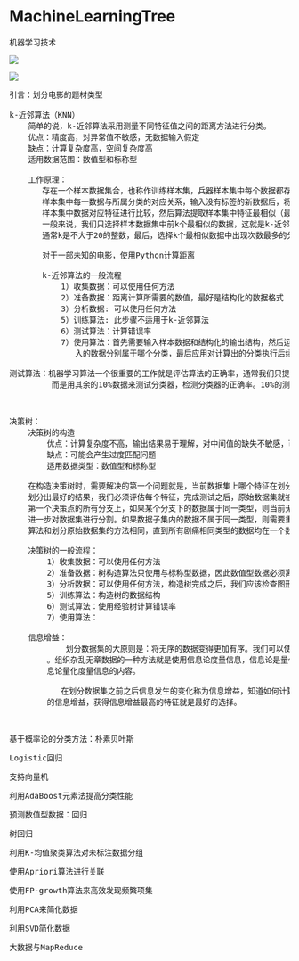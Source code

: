 # MachineLearningTree
机器学习技术

![](https://i.imgur.com/5eI07Uv.png)

![](https://i.imgur.com/REkMZtc.png)

<pre>
引言：划分电影的题材类型

k-近邻算法（KNN）
    简单的说，k-近邻算法采用测量不同特征值之间的距离方法进行分类。
    优点：精度高，对异常值不敏感，无数据输入假定
    缺点：计算复杂度高，空间复杂度高
    适用数据范围：数值型和标称型

    工作原理：
       存在一个样本数据集合，也称作训练样本集，兵器样本集中每个数据都存在标签，即我们知道
       样本集中每一数据与所属分类的对应关系，输入没有标签的新数据后，将新数据的每个特征与
       样本集中数据对应特征进行比较，然后算法提取样本集中特征最相似（最近邻）的分类标签，
       一般来说，我们只选择样本数据集中前k个最相似的数据，这就是k-近邻算法中的k的出处，
       通常k是不大于20的整数，最后，选择k个最相似数据中出现次数最多的分类，作为新数据的分类。

       对于一部未知的电影，使用Python计算距离

       k-近邻算法的一般流程
           1）收集数据：可以使用任何方法
           2）准备数据：距离计算所需要的数值，最好是结构化的数据格式
           3）分析数据: 可以使用任何方法
           5）训练算法: 此步骤不适用于k-近邻算法
           6）测试算法：计算错误率
           7）使用算法：首先需要输入样本数据和结构化的输出结构，然后运行k-近邻算法判定输
              入的数据分别属于哪个分类，最后应用对计算出的分类执行后续的处理

测试算法：机器学习算法一个很重要的工作就是评估算法的正确率，通常我们只提供已有数据的90%作为训练样本来训练分类器，
         而是用其余的10%数据来测试分类器，检测分类器的正确率。10%的测试数据应该是随机选择的。
    
          
</pre>

<pre>
决策树：
    决策树的构造
        优点：计算复杂度不高，输出结果易于理解，对中间值的缺失不敏感，可以处理不相关特征数据
        缺点：可能会产生过度匹配问题
        适用数据类型：数值型和标称型

    在构造决策树时，需要解决的第一个问题就是，当前数据集上哪个特征在划分数据分类时起决定作用。为了找到决定性的特征，
    划分出最好的结果，我们必须评估每个特征，完成测试之后，原始数据集就被划分为几个数据子集，这些数据子集会分布在
    第一个决策点的所有分支上，如果某个分支下的数据属于同一类型，则当前无需阅读的垃圾邮件正确地划分数据分类，无需
    进一步对数据集进行分割。如果数据子集内的数据不属于同一类型，则需要重复划分数据子集的过程，如何划分数据子集的
    算法和划分原始数据集的方法相同，直到所有剧痛相同类型的数据均在一个数据子集内。

    决策树的一般流程：
        1）收集数据：可以使用任何方法
        2）准备数据：树构造算法只使用与标称型数据，因此数值型数据必须离散化
        3）分析数据：可以使用任何方法，构造树完成之后，我们应该检查图形是否符合预期
        5）训练算法：构造树的数据结构
        6）测试算法：使用经验树计算错误率
        7）使用算法：

    信息增益：
            划分数据集的大原则是：将无序的数据变得更加有序。我们可以使用多种方法划分数据集，但是每种方法都有各自的优缺点
        。组织杂乱无章数据的一种方法就是使用信息论度量信息，信息论是量化处理信息的分支科学，我们可以在划分数据之前使用信
        息论量化度量信息的内容。

           在划分数据集之前之后信息发生的变化称为信息增益，知道如何计算信息增益，我们就可以计算每个特征值划分数据集获得
        的信息增益，获得信息增益最高的特征就是最好的选择。
  
    
</pre>

<pre>
基于概率论的分类方法：朴素贝叶斯
</pre>

<pre>
Logistic回归
</pre>

<pre>
支持向量机
</pre>

<pre>
利用AdaBoost元素法提高分类性能
</pre>

<pre>
预测数值型数据：回归
</pre>

<pre>
树回归
</pre>

<pre>
利用K-均值聚类算法对未标注数据分组
</pre>

<pre>
使用Apriori算法进行关联
</pre>

<pre>
使用FP-growth算法来高效发现频繁项集
</pre>

<pre>
利用PCA来简化数据
</pre>

<pre>
利用SVD简化数据
</pre>

<pre>
大数据与MapReduce
</pre>
